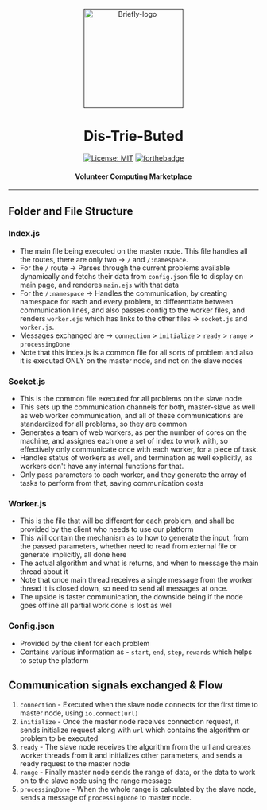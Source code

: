 <p align="center">
  <a href="" rel="noopener">
 <img height=200px src="https://i.imgur.com/XmBqtv8.png" alt="Briefly-logo"></a>
</p>

<h1 align="center">Dis-Trie-Buted</h1>

<div align="center">


[![License: MIT](https://img.shields.io/badge/License-MIT-blue.svg?style=for-the-badge)](https://opensource.org/licenses/MIT)
[![forthebadge](https://img.shields.io/badge/uses-JS-yellow.svg?style=for-the-badge)](https://forthebadge.com)


<h4>Volunteer Computing Marketplace</h4>

</div>

---------------------------
## Folder and File Structure

### Index.js
- The main file being executed on the master node. This file handles all the routes, there are only two -> `/` and `/:namespace`.
- For the `/` route -> Parses through the current problems available dynamically and fetchs their data from `config.json` file to display on main page, and renderes `main.ejs` with that data
- For the `/:namespace` -> Handles the communication, by creating namespace for each and every problem, to differentiate between communication lines, and also passes config to the worker files, and renders `worker.ejs` which has links to the other files -> `socket.js` and `worker.js`.
- Messages exchanged are -> `connection` > `initialize` > `ready` > `range` > `processingDone`
- Note that this index.js is a common file for all sorts of problem and also it is executed ONLY on the master node, and not on the slave nodes

### Socket.js
- This is the common file executed for all problems on the slave node
- This sets up the communication channels for both, master-slave as well as web worker communication, and all of these communications are standardized for all problems, so they are common
- Generates a team of web workers, as per the number of cores on the machine, and assignes each one a set of index to work with, so effectively only communicate once with each worker, for a piece of task.
- Handles status of workers as well, and termination as well explicitly, as workers don't have any internal functions for that.
- Only pass parameters to each worker, and they generate the array of tasks to perform from that, saving communication costs

### Worker.js
- This is the file that will be different for each problem, and shall be provided by the client who needs to use our platform
- This will contain the mechanism as to how to generate the input, from the passed parameters, whether need to read from external file or generate implicitly, all done here
- The actual algorithm and what is returns, and when to message the main thread about it
- Note that once main thread receives a single message from the worker thread it is closed down, so need to send all messages at once.
- The upside is faster communication, the downside being if the node goes offline all partial work done is lost as well

### Config.json
- Provided by the client for each problem
- Contains various information as - `start`, `end`, `step`, `rewards` which helps to setup the platform

## Communication signals exchanged & Flow

1. `connection` - Executed when the slave node connects for the first time to master node, using `io.connect(url)`
2. `initialize` - Once the master node receives connection request, it sends initialize request along with `url` which contains the algorithm or problem to be executed
3. `ready` - The slave node receives the algorithm from the url and creates worker threads from it and initializes other parameters, and sends a ready request to the master node
4. `range` - Finally master node sends the range of data, or the data to work on to the slave node using the range message
5. `processingDone` - When the whole range is calculated by the slave node, sends a message of `processingDone` to master node.
